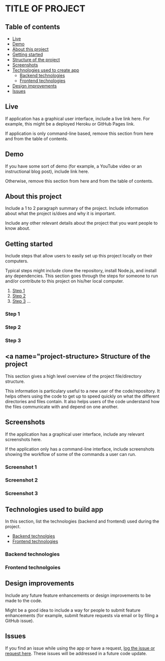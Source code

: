 # TITLE OF PROJECT

## Table of contents
  * [Live](#live)
  * [Demo](#demo)
  * [About this project](#about-this-project)
  * [Getting started](#getting-started)
  * [Structure of the project](#project-structure)
  * [Screenshots](#screenshots)
  * [Technologies used to create app](#technologies-used)
  	* [Backend technologies](#Backend)
  	* [Frontend technologies](#Frontend)
  * [Design improvements](#design-improvements)
  * [Issues](#issues)

## <a name="live"></a>Live
If application has a graphical user interface, include a live link here.
For example, this might be a deployed Heroku or GitHub Pages link.

If application is only command-line based, remove this section from here and from the table of contents.

## <a name="demo"></a> Demo
If you have some sort of demo (for example, a YouTube video or an instructional blog post), include link here.

Otherwise, remove this section from here and from the table of contents.

## <a name="about-this-project"></a> About this project
Include a 1 to 2 paragraph summary of the project. Include information about what the project is/does and why it is important.

Include any other relevant details about the project that you want people to know about.

## <a name="getting-started"></a> Getting started
Include steps that allow users to easily set up this project locally on their computers.

Typical steps might include clone the repository, install Node.js, and install any dependencies. This section goes through the steps for someone to run and/or contribute to this project on his/her local computer.

  1. [Step 1](#step-one)
  2. [Step 2](#step-two)
  3. [Step 3](#step-three)
  ...

### <a name="step-one"></a> Step 1

### <a name="step-two"></a> Step 2

### <a name="step-three"></a> Step 3

## <a name="project-structure></a> Structure of the project
This section gives a high level overview of the project file/directory structure.

This information is particulary useful to a new user of the code/repository. It helps others using the code to get up to speed quickly on what the different directories and files contain. It also helps users of the code understand how the files communicate with and depend on one another.

## <a name="screenshots"></a> Screenshots
If the application has a graphical user interface, include any relevant screenshots here.

If the application only has a command-line interface, include screenshots showing the workflow of some of the commands a user can run.

### Screenshot 1 


### Screenshot 2


### Screenshot 3

## <a name="technologies-used"></a> Technologies used to build app
In this section, list the technologies (backend and frontend) used during the project.
* [Backend technolgies](#Backend)
* [Frontend technologies](#Frontend)

### <a name ="Backend"></a> Backend technologies

### <a name="Frontend"></a> Frontend technolgoies


## <a name="design-improvements"></a> Design improvements
Include any future feature enhancements or design improvements to be made to the code.

Might be a good idea to include a way for people to submit feature enhancements (for example, submit feature requests via email or by filing a GitHub issue).

## <a name ="Issues"></a> Issues
<p>If you find an issue while using the app or have a request, <a href="https://github.com/<github_username>/<github_repository_name>/issues/" target="_blank">log the issue or request here</a>. These issues will be addressed in a future code update.</p>